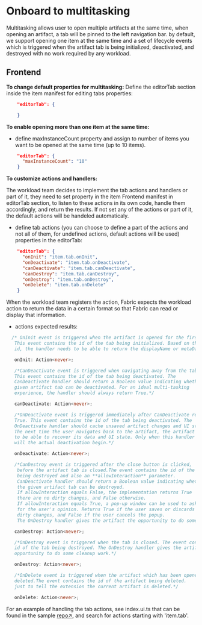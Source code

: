 # **Onboard to multitasking**
Multitasking allows user to open multiple artifacts at the same time, when opening an artifact, a tab will be pinned to the left navigation bar. by default, we support opening one item at the same time and a set of lifecycle events which is triggered when the artifact tab is being initialized, deactivated, and destroyed with no work required by any workload.


## Frontend
**To change default properties for multitasking:**
Define the editorTab section inside the item manifest for editing tabs properties:
```json
    "editorTab": {

    }
```
**To enable opening more than one item at the same time:**

- define maxInstanceCount property and assign to number of items you want to be opened at the same time (up to 10 items).
```json
    "editorTab": {
      "maxInstanceCount": "10"
    }
```
**To customize actions and handlers:**

The workload team decides to implement the tab actions and handlers or part of it, they need to set property in the item Frontend manifest in editorTab section, to listen to these actions in its own code, handle them accordingly, and return the results. If not set any of the actions or part of it, the default actions will be handeled automaticaly.

- define tab actions (you can choose to define a part of the actions and not all of them, for undefined actions, default actions will be used) properties in the editorTab:
```json
    "editorTab": {
      "onInit": "item.tab.onInit",
      "onDeactivate": "item.tab.onDeactivate",
      "canDeactivate": "item.tab.canDeactivate",
      "canDestroy": "item.tab.canDestroy",
      "onDestroy": "item.tab.onDestroy",
      "onDelete": "item.tab.onDelete"
    }
```
When the workload team registers the action, Fabric expects the workload action to return the data in a certain format so that Fabric can read or display that information.

- actions expected results:
```typescript
  /* OnInit event is triggered when the artifact is opened for the first time.
   This event contains the id of the tab being initialized. Based on this tab
   id, the handler needs to be able to return the displayName or metaData.*/

   onInit: Action<never>;

   /*CanDeactivate event is triggered when navigating away from the tab.
   This event contains the id of the tab being deactivated. The
   CanDeactivate handler should return a Boolean value indicating whether the
   given artifact tab can be deactivated. For an ideal multi-tasking
   experience, the handler should always return True.*/

   canDeactivate: Action<never>;

   /*OnDeactivate event is triggered immediately after CanDeactivate return
   True. This event contains the id of the tab being deactivated. The
   OnDeactivate handler should cache unsaved artifact changes and UI state.
   The next time the user navigates back to the artifact, the artifact needs
   to be able to recover its data and UI state. Only when this handler returns
   will the actual deactivation begin.*/

   onDeactivate: Action<never>;

   /*CanDestroy event is triggered after the close button is clicked,
    before the artifact tab is closed.The event contains the id of the tab
    being destroyed and also an **allowInteraction** parameter.
    CanDeactivate handler should return a Boolean value indicating whether
    the given artifact tab can be destroyed.
    If allowInteraction equals False, the implementation returns True
    there are no dirty changes, and False otherwise.
    If allowInteraction equals True, a pop-up window can be used to ask
    for the user's opinion. Returns True if the user saves or discards
    dirty changes, and False if the user cancels the popup.
    The OnDestroy handler gives the artifact the opportunity to do some cleanup work.*/

   canDestroy: Action<never>;

   /*OnDestroy event is triggered when the tab is closed. The event contains the
   id of the tab being destroyed. The OnDestroy handler gives the artifact the
   opportunity to do some cleanup work.*/

   onDestroy: Action<never>;

   /*OnDelete event is triggered when the artifact which has been opened is
   deleted.The event contains the id of the artifact being deleted.
   just to tell the extension the current artifact is deleted.*/

   onDelete: Action<never>;
```

For an example of handling the tab actions, see index.ui.ts that can be found in the sample [repo↗](https://github.com/microsoft/Microsoft-Fabric-workload-development-sample), and search for actions starting with 'item.tab'.

